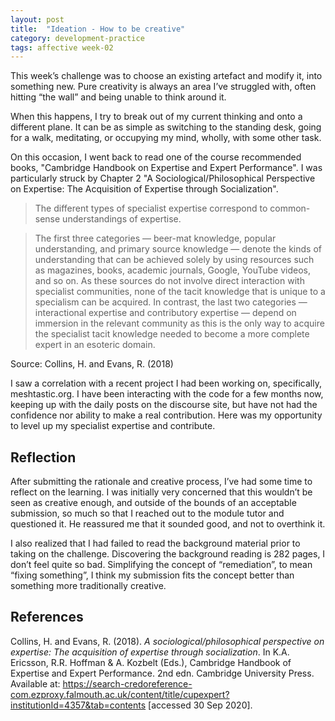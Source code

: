 ```yaml
---
layout: post
title:  "Ideation - How to be creative"
category: development-practice
tags: affective week-02 
---
```


This week’s challenge was to choose an existing artefact and modify it, into something new. Pure creativity is always an area I’ve struggled with, often hitting “the wall” and being unable to think around it.

When this happens, I try to break out of my current thinking and onto a different plane. It can be as simple as switching to the standing desk, going for a walk, meditating, or occupying my mind, wholly, with some other task.

On this occasion, I went back to read one of the course recommended books, "Cambridge Handbook on Expertise and Expert Performance". I was particularly struck by Chapter 2 "A Sociological/Philosophical Perspective on Expertise: The Acquisition of Expertise through Socialization".

> The different types of specialist expertise correspond to common-sense understandings of expertise.

> The first three categories — beer-mat knowledge, popular understanding, and primary source knowledge — denote the kinds of understanding that can be achieved solely by using resources such as magazines, books, academic journals, Google, YouTube videos, and so on. As these sources do not involve direct interaction with specialist communities, none of the tacit knowledge that is unique to a specialism can be acquired. In contrast, the last two categories — interactional expertise and contributory expertise — depend on immersion in the relevant community as this is the only way to acquire the specialist tacit knowledge needed to become a more complete expert in an esoteric domain.

Source: Collins, H. and Evans, R. (2018)

I saw a correlation with a recent project I had been working on, specifically, meshtastic.org. I have been interacting with the code for a few months now, keeping up with the daily posts on the discourse site, but have not had the confidence nor ability to make a real contribution. Here was my opportunity to level up my specialist expertise and contribute.

## Reflection
After submitting the rationale and creative process, I’ve had some time to reflect on the learning. I was initially very concerned that this wouldn’t be seen as creative enough, and outside of the bounds of an acceptable submission, so much so that I reached out to the module tutor and questioned it. He reassured me that it sounded good, and not to overthink it.

I also realized that I had failed to read the background material prior to taking on the challenge. Discovering the background reading is 282 pages, I don’t feel quite so bad. Simplifying the concept of “remediation”, to mean “fixing something”, I think my submission fits the concept better than something more traditionally creative.

## References
Collins, H. and Evans, R. (2018). _A sociological/philosophical perspective on expertise: The acquisition of expertise through socialization_. In K.A. Ericsson, R.R. Hoffman & A. Kozbelt (Eds.), Cambridge Handbook of Expertise and Expert Performance. 2nd edn. Cambridge University Press. Available at: https://search-credoreference-com.ezproxy.falmouth.ac.uk/content/title/cupexpert?institutionId=4357&tab=contents [accessed 30 Sep 2020].
